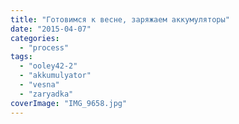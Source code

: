 ```yaml
---
title: "Готовимся к весне, заряжаем аккумуляторы"
date: "2015-04-07"
categories:
  - "process"
tags:
  - "ooley42-2"
  - "akkumulyator"
  - "vesna"
  - "zaryadka"
coverImage: "IMG_9658.jpg"
---
```

